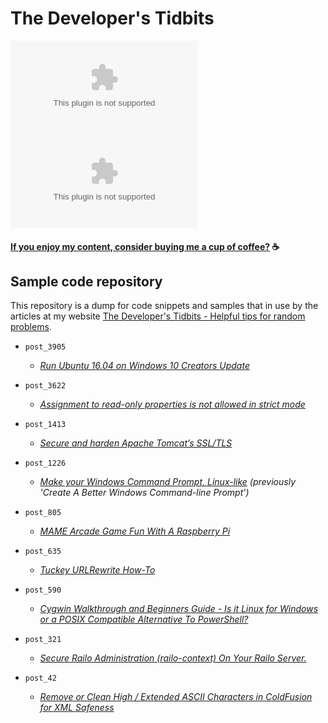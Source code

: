 # The Developer's Tidbits

![GitHub](https://img.shields.io/github/license/bengarrett/devtidbits.com?style=for-the-badge)
![GitHub last commit](https://img.shields.io/github/last-commit/bengarrett/devtidbits.com?style=for-the-badge)

#### [If you enjoy my content, consider buying me a cup of coffee?](https://www.buymeacoffee.com/4rtEGvUIY) ☕

## Sample code repository

This repository is a dump for code snippets and samples that in use by the articles at my website [The Developer's Tidbits - Helpful tips for random problems](https://www.devtidbits.com/).

- `post_3905`

  - _[Run Ubuntu 16.04 on Windows 10 Creators Update](https://devtidbits.com/2017/06/08/run-ubuntu-16-04-on-windows-10-creators-update/)_

- `post_3622`

  - _[Assignment to read-only properties is not allowed in strict mode](https://devtidbits.com/2016/06/12/assignment-to-read-only-properties-is-not-allowed-in-strict-mode/)_

- `post_1413`

  - _[Secure and harden Apache Tomcat’s SSL/TLS](https://devtidbits.com/2015/05/13/secure-and-harden-apache-tomcats-ssltls/)_

- `post_1226`

  - _[Make your Windows Command Prompt, Linux-like](https://devtidbits.com/2014/05/21/create-a-better-windows-command-line-prompt/)_ _(previously 'Create A Better Windows Command-line Prompt')_

- `post_805`

  - _[MAME Arcade Game Fun With A Raspberry Pi](https://devtidbits.com/2012/11/26/mame-arcade-game-fun-with-a-raspberry-pi/)_

- `post_635`

  - _[Tuckey URLRewrite How-To](https://devtidbits.com/2011/11/28/tuckey-urlrewrite-how-to/)_

- `post_590`

  - _[Cygwin Walkthrough and Beginners Guide - Is it Linux for Windows or a POSIX Compatible Alternative To PowerShell?](https://devtidbits.com/2011/07/01/cygwin-walkthrough-and-beginners-guide-is-it-linux-for-windows-or-a-posix-compatible-alternative-to-powershell/)_

- `post_321`

  - _[Secure Railo Administration (railo-context) On Your Railo Server.](https://devtidbits.com/2010/05/27/hide-block-and-secure-railo-context-from-your-railo-tomcat-jboss-resin-servers/)_

- `post_42`
  - _[Remove or Clean High / Extended ASCII Characters in ColdFusion for XML Safeness](https://devtidbits.com/2008/03/11/remove-or-clean-high-extended-ascii-characters-in-coldfusion-for-xml-safeness/)_
